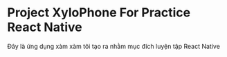 # Project XyloPhone For Practice React Native

Đây là ứng dụng xàm xàm tôi tạo ra nhằm mục đích luyện tập React Native 

